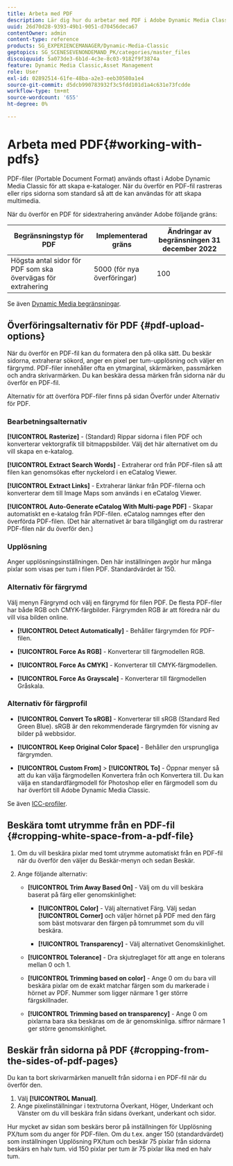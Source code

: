 ```yaml
---
title: Arbeta med PDF
description: Lär dig hur du arbetar med PDF i Adobe Dynamic Media Classic.
uuid: 26d70d28-9393-49b1-9051-d70456deca67
contentOwner: admin
content-type: reference
products: SG_EXPERIENCEMANAGER/Dynamic-Media-Classic
geptopics: SG_SCENESEVENONDEMAND_PK/categories/master_files
discoiquuid: 5a073de3-6b1d-4c3e-8c03-9182f9f3874a
feature: Dynamic Media Classic,Asset Management
role: User
exl-id: 02892514-61fe-48ba-a2e3-eeb30580a1e4
source-git-commit: d5dcb990783932f3c5fdd101d1a4c631e73fcdde
workflow-type: tm+mt
source-wordcount: '655'
ht-degree: 0%

---
```


# Arbeta med PDF{#working-with-pdfs}

PDF-filer (Portable Document Format) används oftast i Adobe Dynamic Media Classic för att skapa e-kataloger. När du överför en PDF-fil rastreras eller rips sidorna som standard så att de kan användas för att skapa multimedia.

När du överför en PDF för sidextrahering använder Adobe följande gräns:

| Begränsningstyp för PDF | Implementerad gräns | Ändringar av begränsningen 31 december 2022 |
| --- | --- | --- |
| Högsta antal sidor för PDF som ska övervägas för extrahering | 5000 (för nya överföringar) | 100 |

Se även [Dynamic Media begränsningar](/help/limitations.md).

## Överföringsalternativ för PDF {#pdf-upload-options}

När du överför en PDF-fil kan du formatera den på olika sätt. Du beskär sidorna, extraherar sökord, anger en pixel per tum-upplösning och väljer en färgrymd. PDF-filer innehåller ofta en ytmarginal, skärmärken, passmärken och andra skrivarmärken. Du kan beskära dessa märken från sidorna när du överför en PDF-fil.

Alternativ för att överföra PDF-filer finns på sidan Överför under Alternativ för PDF.

### Bearbetningsalternativ

**[!UICONTROL Rasterize]** - (Standard) Rippar sidorna i filen PDF och konverterar vektorgrafik till bitmappsbilder. Välj det här alternativet om du vill skapa en e-katalog.

**[!UICONTROL Extract Search Words]** - Extraherar ord från PDF-filen så att filen kan genomsökas efter nyckelord i en eCatalog Viewer.

**[!UICONTROL Extract Links]** - Extraherar länkar från PDF-filerna och konverterar dem till Image Maps som används i en eCatalog Viewer.

**[!UICONTROL Auto-Generate eCatalog With Multi-page PDF]** - Skapar automatiskt en e-katalog från PDF-filen. eCatalog namnges efter den överförda PDF-filen. (Det här alternativet är bara tillgängligt om du rastrerar PDF-filen när du överför den.)

### Upplösning

Anger upplösningsinställningen. Den här inställningen avgör hur många pixlar som visas per tum i filen PDF. Standardvärdet är 150.

### Alternativ för färgrymd

Välj menyn Färgrymd och välj en färgrymd för filen PDF. De flesta PDF-filer har både RGB och CMYK-färgbilder. Färgrymden RGB är att föredra när du vill visa bilden online.

* **[!UICONTROL Detect Automatically]** - Behåller färgrymden för PDF-filen.

* **[!UICONTROL Force As RGB]** - Konverterar till färgmodellen RGB.

* **[!UICONTROL Force As CMYK]** - Konverterar till CMYK-färgmodellen.

* **[!UICONTROL Force As Grayscale]** - Konverterar till färgmodellen Gråskala.

### Alternativ för färgprofil

* **[!UICONTROL Convert To sRGB]** - Konverterar till sRGB (Standard Red Green Blue). sRGB är den rekommenderade färgrymden för visning av bilder på webbsidor.

* **[!UICONTROL Keep Original Color Space]** - Behåller den ursprungliga färgrymden.

* **[!UICONTROL Custom From]** > **[!UICONTROL To]** - Öppnar menyer så att du kan välja färgmodellen Konvertera från och Konvertera till. Du kan välja en standardfärgmodell för Photoshop eller en färgmodell som du har överfört till Adobe Dynamic Media Classic.

Se även [ICC-profiler](/help/icc-profiles.md#icc_profiles).

## Beskära tomt utrymme från en PDF-fil {#cropping-white-space-from-a-pdf-file}

1. Om du vill beskära pixlar med tomt utrymme automatiskt från en PDF-fil när du överför den väljer du Beskär-menyn och sedan Beskär.
1. Ange följande alternativ:

   * **[!UICONTROL Trim Away Based On]** - Välj om du vill beskära baserat på färg eller genomskinlighet:

      * **[!UICONTROL Color]** - Välj alternativet Färg. Välj sedan **[!UICONTROL Corner]** och väljer hörnet på PDF med den färg som bäst motsvarar den färgen på tomrummet som du vill beskära.

      * **[!UICONTROL Transparency]** - Välj alternativet Genomskinlighet.
   * **[!UICONTROL Tolerance]** - Dra skjutreglaget för att ange en tolerans mellan 0 och 1.

   * **[!UICONTROL Trimming based on color]** - Ange 0 om du bara vill beskära pixlar om de exakt matchar färgen som du markerade i hörnet av PDF. Nummer som ligger närmare 1 ger större färgskillnader.

   * **[!UICONTROL Trimming based on transparency]** - Ange 0 om pixlarna bara ska beskäras om de är genomskinliga. siffror närmare 1 ger större genomskinlighet.


## Beskär från sidorna på PDF {#cropping-from-the-sides-of-pdf-pages}

Du kan ta bort skrivarmärken manuellt från sidorna i en PDF-fil när du överför den.

1. Välj **[!UICONTROL Manual]**.
1. Ange pixelinställningar i textrutorna Överkant, Höger, Underkant och Vänster om du vill beskära från sidans överkant, underkant och sidor.

Hur mycket av sidan som beskärs beror på inställningen för Upplösning PX/tum som du anger för PDF-filen. Om du t.ex. anger 150 (standardvärdet) som inställningen Upplösning PX/tum och beskär 75 pixlar från sidorna beskärs en halv tum. vid 150 pixlar per tum är 75 pixlar lika med en halv tum.
